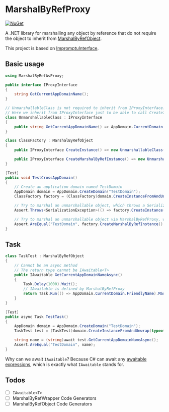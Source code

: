 # MarshalByRefProxy
[![NuGet](http://img.shields.io/nuget/v/MarshalByRefProxy.svg)](https://www.nuget.org/packages/MarshalByRefProxy)

A .NET library for marshalling any object by reference that do not require the object to inherit from [MarshalByRefObject](https://learn.microsoft.com/en-us/dotnet/api/system.marshalbyrefobject).

This project is based on [ImpromptuInterface](https://github.com/ekonbenefits/impromptu-interface).

## Basic usage
```csharp
using MarshalByRefAsProxy;

public interface IProxyInterface
{
    string GetCurrentAppDomainName();
}

// UnmarshallableClass is not required to inherit from IProxyInterface.
// Here we inherit from IProxyInterface just to be able to call CreateInstance() for comparison.
class UnmarshallableClass : IProxyInterface
{
    public string GetCurrentAppDomainName() => AppDomain.CurrentDomain.FriendlyName;
}

class ClassFactory : MarshalByRefObject
{
    public IProxyInterface CreateInstance() => new UnmarshallableClass();

    public IProxyInterface CreateMarshalByRefInstance() => new UnmarshallableClass().MarshalByRefAs<IProxyInterface>();
}

[Test]
public void TestCrossAppDomain()
{
    // Create an application domain named TestDomain
    AppDomain domain = AppDomain.CreateDomain("TestDomain");
    ClassFactory factory = (ClassFactory)domain.CreateInstanceFromAndUnwrap(typeof(ClassFactory).Assembly.Location, typeof(ClassFactory).FullName);

    // Try to marshal an unmarshallable object, which throws a SerializationException
    Assert.Throws<SerializationException>(() => factory.CreateInstance().GetCurrentAppDomainName());

    // Try to marshal an unmarshallable object via MarshalByRefProxy, which works fine
    Assert.AreEqual("TestDomain", factory.CreateMarshalByRefInstance().GetCurrentAppDomainName());
}
```

## Task
```csharp
class TaskTest : MarshalByRefObject
{
    // Cannot be an async method
    // The return type cannot be IAwaitable<T>
    public IAwaitable GetCurrentAppDomainNameAsync()
    {
        Task.Delay(1000).Wait();
        // IAwaitable is defined by MarshalByRefProxy
        return Task.Run(() => AppDomain.CurrentDomain.FriendlyName).MarshalByRefAs<IAwaitable>();
    }
}        

[Test]
public async Task TestTask()
{
    AppDomain domain = AppDomain.CreateDomain("TestDomain");
    TaskTest test = (TaskTest)domain.CreateInstanceFromAndUnwrap(typeof(TaskTest).Assembly.Location, typeof(TaskTest).FullName);

    string name = (string)await test.GetCurrentAppDomainNameAsync();
    Assert.AreEqual("TestDomain", name);
}
```
Why can we await `IAwaitable`? Because C# can await any [awaitable expressions](https://learn.microsoft.com/en-us/dotnet/csharp/language-reference/language-specification/expressions#11882-awaitable-expressions), which is exactly what `IAwaitable` stands for.

## Todos
- [ ] `IAwaitable<T>`
- [ ] MarshalByRefWrapper Code Generators
- [ ] MarshalByRefObject Code Generators